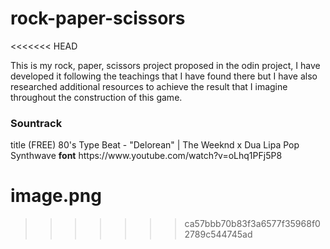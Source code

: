 # rock-paper-scissors
<<<<<<< HEAD

This is my rock, paper, scissors project proposed in the odin project, I have developed it following the teachings that I have found there but I have also researched additional resources to achieve the result that I imagine throughout the construction of this game.

<h3><stron>Sountrack</strong></h3>
<stron>title</strong> (FREE) 80's Type Beat - "Delorean" | The Weeknd x Dua Lipa Pop Synthwave
<strong>font</strong>
https://www.youtube.com/watch?v=oLhq1PFj5P8 

image.png
=======
>>>>>>> ca57bbb70b83f3a6577f35968f02789c544745ad
